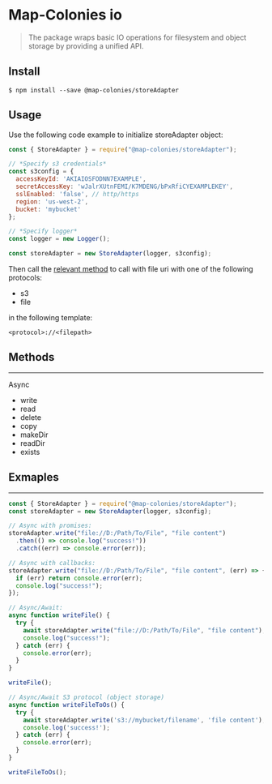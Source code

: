 # Map-Colonies io

> The package wraps basic IO operations for filesystem and object storage by providing a unified API.

## Install

```
$ npm install --save @map-colonies/storeAdapter
```

## Usage

Use the following code example to initialize storeAdapter object:

```js
const { StoreAdapter } = require("@map-colonies/storeAdapter");

// *Specify s3 credentials*
const s3config = {
  accessKeyId: 'AKIAIOSFODNN7EXAMPLE',
  secretAccessKey: 'wJalrXUtnFEMI/K7MDENG/bPxRfiCYEXAMPLEKEY',
  sslEnabled: 'false', // http/https
  region: 'us-west-2',
  bucket: 'mybucket'
};

// *Specify logger*
const logger = new Logger();

const storeAdapter = new StoreAdapter(logger, s3config);
```

Then call the [relevant method](##Methods) to call with file uri with one of the following protocols: 
- s3
- file

in the following template:
```
<protocol>://<filepath>
```

## Methods

---

Async

- write
- read
- delete
- copy
- makeDir
- readDir
- exists

## Exmaples
---
```js
const { StoreAdapter } = require("@map-colonies/storeAdapter");
const storeAdapter = new StoreAdapter(logger, s3config);

// Async with promises:
storeAdapter.write("file://D:/Path/To/File", "file content")
  .then(() => console.log("success!"))
  .catch((err) => console.error(err));

// Async with callbacks:
storeAdapter.write("file://D:/Path/To/File", "file content", (err) => {
  if (err) return console.error(err);
  console.log("success!");
});

// Async/Await:
async function writeFile() {
  try {
    await storeAdapter.write("file://D:/Path/To/File", "file content");
    console.log("success!");
  } catch (err) {
    console.error(err);
  }
}

writeFile();

// Async/Await S3 protocol (object storage)
async function writeFileToOs() {
  try {
    await storeAdapter.write('s3://mybucket/filename', 'file content');
    console.log('success!');
  } catch (err) {
    console.error(err);
  }
}

writeFileToOs();
```

